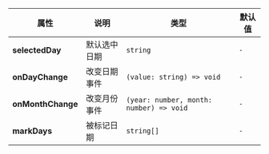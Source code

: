 |  属性   | 说明  |   类型 | 默认值
|  ----  | ----  |  ----  | ----
| **selectedDay**  | 默认选中日期 |  `string` | `-`
| **onDayChange**  | 改变日期事件 |  `(value: string) => void` | `-`
| **onMonthChange**  | 改变月份事件 |  `(year: number, month: number) => void` | `-`
| **markDays**  | 被标记日期 |  `string[]` | `-`